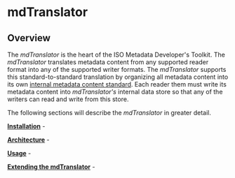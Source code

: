 # mdTranslator

## Overview
The *mdTranslator* is the heart of the ISO Metadata Developer's Toolkit. The *mdTranslator* translates metadata content from any supported reader format into any of the supported writer formats.  The *mdTranslator* supports this standard-to-standard translation by organizing all metadata content into its own [internal metadata content standard](../mdtranslator/internalObject.md).  Each reader them must write its metadata content into *mdTranslator's* internal data store so that any of the writers can read and write from this store.  

The following sections will describe the *mdTranslator* in greater detail.

[__Installation__](../mdtranslator/installation.md) - 

[__Architecture__](../mdtranslator/architecture.md) - 

[__Usage__](../mdtranslator/usage.md) - 

[__Extending the mdTranslator__](../mdtranslator/development.md) - 

